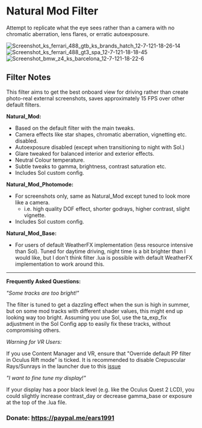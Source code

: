 # Natural Mod Filter
Attempt to replicate what the eye sees rather than a camera with no chromatic aberration, lens flares, or erratic autoexposure.

![Screenshot_ks_ferrari_488_gtb_ks_brands_hatch_12-7-121-18-26-14](https://user-images.githubusercontent.com/90503800/138020971-6a01fbc2-81c5-491e-8fb6-8c10199f9730.jpg)
![Screenshot_ks_ferrari_488_gt3_spa_12-7-121-18-18-45](https://user-images.githubusercontent.com/90503800/138020974-37f2b13a-f030-4864-9b7a-74c85bd0eb88.jpg)
![Screenshot_bmw_z4_ks_barcelona_12-7-121-18-22-6](https://user-images.githubusercontent.com/90503800/138020978-9752b97a-b627-442d-9bae-669e029160e4.jpg)

## Filter Notes
This filter aims to get the best onboard view for driving rather than create photo-real external screenshots, saves approximately 15 FPS over other default filters.

**Natural_Mod:**
* Based on the default filter with the main tweaks.
* Camera effects like star shapes, chromatic aberration, vignetting etc. disabled.
* Autoexposure disabled (except when transitioning to night with Sol.)
* Glare tweaked for balanced interior and exterior effects.
* Neutral Colour temperature.
* Subtle tweaks to gamma, brightness, contrast saturation etc.
* Includes Sol custom config.

**Natural_Mod_Photomode:**
* For screenshots only, same as Natural_Mod except tuned to look more like a camera.
	* i.e. high quality DOF effect, shorter godrays, higher contrast, slight vignette.
* Includes Sol custom config.

**Natural_Mod_Base:**
* For users of default WeatherFX implementation (less resource intensive than Sol). Tuned for daytime driving, night time is a bit brighter than I would like, but I don't think filter .lua is possible with default WeatherFX implementation to work around this.

___
**Frequently Asked Questions:**

*"Some tracks are too bright!"*

The filter is tuned to get a dazzling effect when the sun is high in summer, but on some mod tracks with different shader values, this might end up looking way too bright. Assuming you use Sol, use the ta_exp_fix adjustment in the Sol Config app to easily fix these tracks, without compromising others.

*Warning for VR Users:*

If you use Content Manager and VR, ensure that "Override default PP filter in Oculus Rift mode" is ticked. It is recommended to disable Crepuscular Rays/Sunrays in the launcher due to this [issue](http://www.assettocorsa.net/forum/index.php?threads/oculus-1-7-3-godrays-rendered-from-all-angles-rather-than-just-from-sun.34556/ "assettocorsa.net")

*"I want to fine tune my display!"*

If your display has a poor black level (e.g. like the Oculus Quest 2 LCD), you could slightly increase contrast_day or decrease gamma_base or exposure at the top of the .lua file.

### Donate: https://paypal.me/ears1991